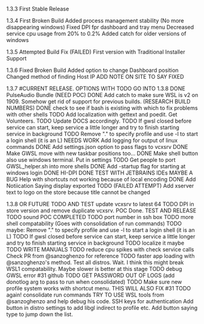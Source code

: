 1.3.3
First Stable Release

1.3.4
First Broken Build
Added process management stability (No more disappearing windows)
Fixed DPI fpr dashboard and tray menu
Decreased service cpu usage from 20% to 0.2%
Added catch for older versions of windows

1.3.5
Attempted Build Fix (FAILED)
First version with Traditional Installer Support

1.3.6
Fixed Broken Build
Added option to change Dashboard position
Changed method of finding Host IP
ADD NOTE ON SITE TO SAY FIXED

1.3.7 #CURRENT RELEASE. OPTIONS WITH TODO GO INTO 1.3.8
DONE PulseAudio Bundle (NEED POC)
DONE Add catch to make sure WSL is v2 on 1909. Somehow get rid of support for previous builds. (RESEARCH BUILD NUMBERS)
DONE check to see if bash is existing with which to fix problems with other shells
TODO Add localization with gettext and poedit. Get Volunteers.
TODO Update DOCS accordingly.
TODO If gwsl closed before service can start, keep service a little longer and try to finish starting service in background
TODO Remove "." to specify profile and use -l to start a login shell (it is an L)
NEEDS WORK Add logging for output of linux commands
DONE Add settings.json option to pass flags to vcxsrv
DONE Make GWSL move with new taskbar positions too...
DONE Make shell button also use windows terminal. Put in settings
TODO Get people to port GWSL_helper.sh into more shells
DONE Add -startup flag for starting at windows login
DONE HI-DPI
DONE TEST WITH JETBRAINS IDEs
MAYBE A BUG Help with shortcuts not working because of local encoding
DONE Add Notiication Saying display exported
TODO (FAILED ATTEMPT) Add xserver text to logo on the store because title cannot be changed

1.3.8 OR FUTURE
TODO AND TEST update vcxsrv to latest 64
TODO DPI in store version and remove duplicate vcxsrv. POC Done. TEST AND RELEASE
TODO sound POC COMPLETED
TODO port number in ssh box
TODO more shell compatability (Goes with consolidation of run commands)
TODO maybe: Remove "." to specify profile and use -l to start a login shell (it is an L)
TODO If gwsl closed before service can start, keep service a little longer and try to finish starting service in background
TODO localize it maybe
TODO WRITE MANUALS
TODO reduce cpu spikes with check service calls Check PR from @sanzoghenzo for reference
TODO faster app loading with @sanzoghenzo's method. Test all distros. Wait. I think this might break WSL1 compatability. Maybe slower is better at this stage
TODO debug GWSL error #31 github
TODO GET PASSWORD OUT OF LOGS (add donotlog arg to pass to run when consolidated)
TODO Make sure new profile system works with shortcut menu. THIS WILL ALSO FIX #31
TODO again! consolidate run commands
TRY TO USE WSL tools from @sanzoghenzo and help debug his code. 
SSH keys for authentication
Add button in distro settings to add libgl indirect to profile etc.
Add button saying type to jump down the list.
